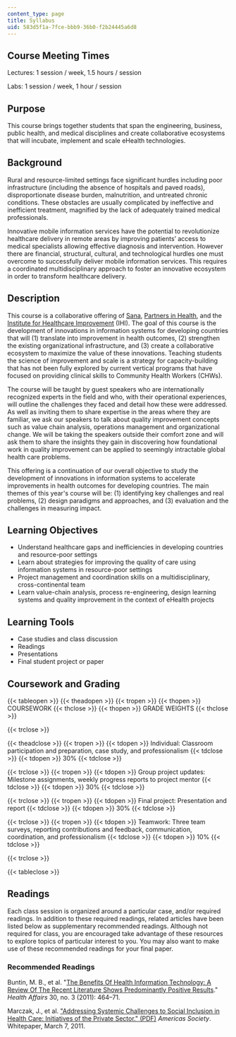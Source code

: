 ```yaml
---
content_type: page
title: Syllabus
uid: 583d5f1a-7fce-bbb9-36b0-f2b24445a6d8
---
```


Course Meeting Times
--------------------

Lectures: 1 session / week, 1.5 hours / session

Labs: 1 session / week, 1 hour / session

Purpose
-------

This course brings together students that span the engineering, business, public health, and medical disciplines and create collaborative ecosystems that will incubate, implement and scale eHealth technologies.

Background
----------

Rural and resource-limited settings face significant hurdles including poor infrastructure (including the absence of hospitals and paved roads), disproportionate disease burden, malnutrition, and untreated chronic conditions. These obstacles are usually complicated by ineffective and inefficient treatment, magnified by the lack of adequately trained medical professionals.

Innovative mobile information services have the potential to revolutionize healthcare delivery in remote areas by improving patients’ access to medical specialists allowing effective diagnosis and intervention. However there are financial, structural, cultural, and technological hurdles one must overcome to successfully deliver mobile information services. This requires a coordinated multidisciplinary approach to foster an innovative ecosystem in order to transform healthcare delivery.

Description
-----------

This course is a collaborative offering of [Sana](http://sana.mit.edu/), [Partners in Health](http://www.pih.org/), and the [Institute for Healthcare Improvement](http://www.ihi.org/Pages/default.aspx) (IHI). The goal of this course is the development of innovations in information systems for developing countries that will (1) translate into improvement in health outcomes, (2) strengthen the existing organizational infrastructure, and (3) create a collaborative ecosystem to maximize the value of these innovations. Teaching students the science of improvement and scale is a strategy for capacity-building that has not been fully explored by current vertical programs that have focused on providing clinical skills to Community Health Workers (CHWs).

The course will be taught by guest speakers who are internationally recognized experts in the field and who, with their operational experiences, will outline the challenges they faced and detail how these were addressed. As well as inviting them to share expertise in the areas where they are familiar, we ask our speakers to talk about quality improvement concepts such as value chain analysis, operations management and organizational change. We will be taking the speakers outside their comfort zone and will ask them to share the insights they gain in discovering how foundational work in quality improvement can be applied to seemingly intractable global health care problems.

This offering is a continuation of our overall objective to study the development of innovations in information systems to accelerate improvements in health outcomes for developing countries. The main themes of this year's course will be: (1) identifying key challenges and real problems, (2) design paradigms and approaches, and (3) evaluation and the challenges in measuring impact.

Learning Objectives
-------------------

*   Understand healthcare gaps and inefficiencies in developing countries and resource-poor settings
*   Learn about strategies for improving the quality of care using information systems in resource-poor settings
*   Project management and coordination skills on a multidisciplinary, cross-continental team
*   Learn value-chain analysis, process re-engineering, design learning systems and quality improvement in the context of eHealth projects

Learning Tools
--------------

*   Case studies and class discussion
*   Readings
*   Presentations
*   Final student project or paper

Coursework and Grading
----------------------

{{< tableopen >}}
{{< theadopen >}}
{{< tropen >}}
{{< thopen >}}
COURSEWORK
{{< thclose >}}
{{< thopen >}}
GRADE WEIGHTS
{{< thclose >}}

{{< trclose >}}

{{< theadclose >}}
{{< tropen >}}
{{< tdopen >}}
Individual: Classroom participation and preparation, case study, and professionalism
{{< tdclose >}}
{{< tdopen >}}
30%
{{< tdclose >}}

{{< trclose >}}
{{< tropen >}}
{{< tdopen >}}
Group project updates: Milestone assignments, weekly progress reports to project mentor
{{< tdclose >}}
{{< tdopen >}}
30%
{{< tdclose >}}

{{< trclose >}}
{{< tropen >}}
{{< tdopen >}}
Final project: Presentation and report
{{< tdclose >}}
{{< tdopen >}}
30%
{{< tdclose >}}

{{< trclose >}}
{{< tropen >}}
{{< tdopen >}}
Teamwork: Three team surveys, reporting contributions and feedback, communication, coordination, and professionalism
{{< tdclose >}}
{{< tdopen >}}
10%
{{< tdclose >}}

{{< trclose >}}

{{< tableclose >}}

Readings
--------

Each class session is organized around a particular case, and/or required readings. In addition to these required readings, related articles have been listed below as supplementary recommended readings. Although not required for class, you are encouraged take advantage of these resources to explore topics of particular interest to you. You may also want to make use of these recommended readings for your final paper.

### Recommended Readings

Buntin, M. B., et al. "[The Benefits Of Health Information Technology: A Review Of The Recent Literature Shows Predominantly Positive Results](http://dx.doi.org/10.1377/hlthaff.2011.0178)." _Health Affairs_ 30, no. 3 (2011): 464–71.

Marczak, J., et al. ["Addressing Systemic Challenges to Social Inclusion in Health Care: Initiatives of the Private Sector." (PDF)](http://www.as-coa.org/files/FordFnd_Health.pdf) _Americas Society_. Whitepaper, March 7, 2011.